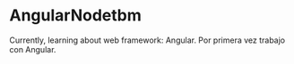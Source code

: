# AngularNodetbm

Currently, learning about web framework: Angular. Por primera vez trabajo con Angular.
